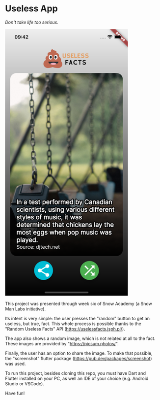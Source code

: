 # Useless App
*Don't take life too serious*.

<img src="./screenshots/screenshot.png" width="400">

This project was presented through week six of Snow Academy (a Snow Man Labs initiative).

Its intent is very simple: the user presses the "random" button to get an useless, but true, fact. This whole process is possible thanks to the "Random Useless Facts" API (https://uselessfacts.jsph.pl/).

The app also shows a random image, which is not related at all to the fact. These images are provided by "https://picsum.photos/".

Finally, the user has an option to share the image. To make that possible, the "screenshot" flutter package (https://pub.dev/packages/screenshot) was used.

To run this project, besides cloning this repo, you must have Dart and Flutter installed on your PC, as well an IDE of your choice (e.g. Android Studio or VSCode).

Have fun!

